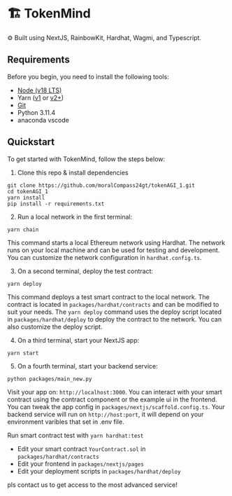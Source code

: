 # 🏗 TokenMind

⚙️ Built using NextJS, RainbowKit, Hardhat, Wagmi, and Typescript.

## Requirements

Before you begin, you need to install the following tools:

- [Node (v18 LTS)](https://nodejs.org/en/download/)
- Yarn ([v1](https://classic.yarnpkg.com/en/docs/install/) or [v2+](https://yarnpkg.com/getting-started/install))
- [Git](https://git-scm.com/downloads)
- Python 3.11.4
- anaconda vscode 

## Quickstart

To get started with TokenMind, follow the steps below:

1. Clone this repo & install dependencies

```
git clone https://github.com/moralCompass24gt/tokenAGI_1.git
cd tokenAGI_1
yarn install
pip install -r requirements.txt
```

2. Run a local network in the first terminal:

```
yarn chain
```

This command starts a local Ethereum network using Hardhat. The network runs on your local machine and can be used for testing and development. You can customize the network configuration in `hardhat.config.ts`.

3. On a second terminal, deploy the test contract:

```
yarn deploy
```

This command deploys a test smart contract to the local network. The contract is located in `packages/hardhat/contracts` and can be modified to suit your needs. The `yarn deploy` command uses the deploy script located in `packages/hardhat/deploy` to deploy the contract to the network. You can also customize the deploy script.

4. On a third terminal, start your NextJS app:

```
yarn start
```

5. On a fourth terminal, start your backend service:

```
python packages/main_new.py
```

Visit your app on: `http://localhost:3000`. You can interact with your smart contract using the contract component or the example ui in the frontend. You can tweak the app config in `packages/nextjs/scaffold.config.ts`.
Your backend service will run on `http://host:port`, it will depend on your environment varibles that set in .env file.

Run smart contract test with `yarn hardhat:test`

- Edit your smart contract `YourContract.sol` in `packages/hardhat/contracts`
- Edit your frontend in `packages/nextjs/pages`
- Edit your deployment scripts in `packages/hardhat/deploy`

pls contact us to get access to the most advanced service!
